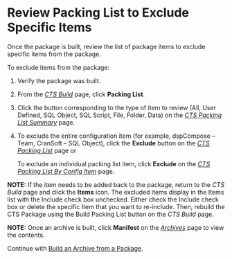 # Review Packing List to Exclude Specific Items

Once the package is built, review the list of package items to exclude
specific items from the package.

To exclude items from the package:

1.  Verify the package was built.

2.  From the *[CTS Build](../Page_Desc/CTS_Build_H.htm)* page, click
    **Packing List**.

3.  Click the button corresponding to the type of item to review (All,
    User Defined, SQL Object, SQL Script, File, Folder, Data) on the
    *[CTS Packing List
    Summary](../Page_Desc/CTS%20Packing%20List%20Summary.htm)* page.

4.  To exclude the entire configuration item (for example, dspCompose –
    Team, CranSoft – SQL Object), click the **Exclude** button on the
    *[CTS Packing List](../Page_Desc/CTS_Packing_List_H.htm)* page or
    
    To exclude an individual packing list item, click **Exclude** on the
    *[CTS Packing List By Config
    Item](../Page_Desc/CTS%20Packing%20List%20Config%20Item.htm)* page.

**NOTE:** If the item needs to be added back to the package, return to
the *CTS Build* page and click the **Items** icon. The excluded items
display in the Items list with the Include check box unchecked. Either
check the Include check box or delete the specific Item that you want to
re-include. Then, rebuild the CTS Package using the Build Packing List
button on the *CTS Build* page.

**NOTE:** Once an archive is built, click **Manifest** on the
*[Archives](../Page_Desc/Archives_H.htm)* page to view the contents.

Continue with [Build an Archive from a
Package](Build_an_Archive_from_a_Package.htm).
